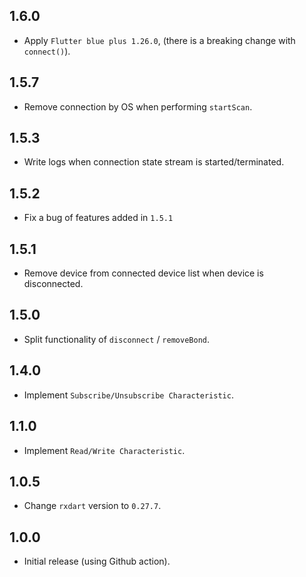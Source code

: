 ## 1.6.0
* Apply `Flutter blue plus 1.26.0`, (there is a breaking change with `connect()`).

## 1.5.7
* Remove connection by OS when performing `startScan`.

## 1.5.3
* Write logs when connection state stream is started/terminated. 

## 1.5.2
* Fix a bug of features added in `1.5.1` 

## 1.5.1
* Remove device from connected device list when device is disconnected.

## 1.5.0
* Split functionality of `disconnect` / `removeBond`.

## 1.4.0
* Implement `Subscribe/Unsubscribe Characteristic`.

## 1.1.0
* Implement `Read/Write Characteristic`.

## 1.0.5
* Change `rxdart` version to `0.27.7`.

## 1.0.0
* Initial release (using Github action).